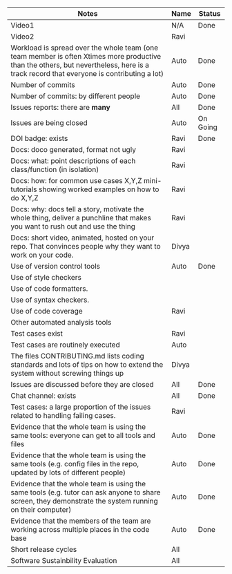 |Notes|Name|Status|
|-----|---------|---------|
|Video1| N/A |  Done | 
|Video2| Ravi |  | 
|Workload is spread over the whole team (one team member is often Xtimes more productive than the others, but nevertheless, here is a track record that everyone is contributing a lot)| Auto | Done |
|Number of commits| Auto | Done |
|Number of commits: by different people| Auto | Done |
|Issues reports: there are **many**| All | Done |
|Issues are being closed| Auto | On Going |
|DOI badge: exists| Ravi | Done |
|Docs: doco generated, format not ugly | Ravi |  |
|Docs: what: point descriptions of each class/function (in isolation) | Ravi |  |
|Docs: how: for common use cases X,Y,Z mini-tutorials showing worked examples on how to do X,Y,Z| Ravi |  |
|Docs: why: docs tell a story, motivate the whole thing, deliver a punchline that makes you want to rush out and use the thing| Ravi |  |
|Docs: short video, animated, hosted on your repo. That convinces people why they want to work on your code.| Divya |  |
|Use of version control tools| Auto | Done |
|Use of style checkers |  |  |
|Use of code formatters. |  |  |
|Use of syntax checkers. |  |  |
|Use of code coverage | Ravi |  |
|Other automated analysis tools|  |  |
|Test cases exist| Ravi |  |
|Test cases are routinely executed| Auto |  |
|The files CONTRIBUTING.md lists coding standards and lots of tips on how to extend the system without screwing things up| Divya |  |
|Issues are discussed before they are closed| All | Done |
|Chat channel: exists| All | Done |
|Test cases: a large proportion of the issues related to handling failing cases.| Ravi |  |
|Evidence that the whole team is using the same tools: everyone can get to all tools and files| Auto | Done |
|Evidence that the whole team is using the same tools (e.g. config files in the repo, updated by lots of different people)| Auto | Done |
|Evidence that the whole team is using the same tools (e.g. tutor can ask anyone to share screen, they demonstrate the system running on their computer)| Auto | Done |
|Evidence that the members of the team are working across multiple places in the code base| Auto | Done |
|Short release cycles | All |  |
|Software Sustainbility Evaluation | All |  |

